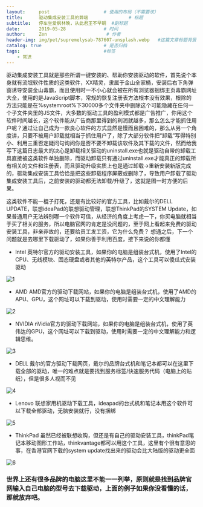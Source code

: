 ```yaml
---
layout:     post                    # 使用的布局（不需要改）
title:      驱动集成安装工具的弊端               # 标题
subtitle:   停车坐爱枫林晚，从此君王不早朝  #副标题
date:       2019-05-28              # 时间
author:     Zen                      # 作者
header-img: img/pet/supremelysab-787607-unsplash.webp   #这篇文章标题背景图片
catalog: true                       # 是否归档
tags:                               #标签
    - 常识
---
```


驱动集成安装工具就是那些所谓一键安装的、帮助你安装驱动的软件，首先说个本身就有流氓软件性质的这类软件，XX精灵，隶属于金山全家桶，安装后右下角弹窗诱导安装金山毒霸，而且使用时一不小心就会被在所有浏览器捆绑主页毒霸网址大全，使用的是JavaScript脚本，常规的恢复注册表方法根本没有效果，根除的方法只能是在%systemroot%下30000多个文件夹中删除这个可能隐藏在任何一个子文件夹里的JS文件，大多数的驱动工具的盈利模式都是广告推广，你用这个软件时间越长，这个软件能从广告商那里得到的利润就越多，那么怎么才能抓住用户呢？通过让自己成为一款良心软件的方式显然是慢而且困难的，那么从另一个角度讲，只要不被用户卸载就相当于抓住用户了，除了大部分软件把“卸载”写得特别小、利用三重否定疑问句询问你是否不要不卸载该软件及其下载的文件，然而给我写下这篇日志最大的决心是卸载相关驱动的uninstall.exe也就是驱动自带的卸载工具直接被这类软件单独删除，而驱动卸载只有通过uninstall.exe才能真正的卸载所有相关的文件和注册表，而且驱动升级实质上也是通过卸载->重新安装新版完成的，驱动集成安装工具恰恰是把这些卸载程序屏蔽或删除了，导致用户卸载了驱动集成安装工具后，之前安装的驱动都无法卸载/升级了，这就是图一时方便的后果。

这类软件不能一棍子打死，还是有比较好的官方工具，比如戴尔的DELL UPDATE，联想ideaPad的联想驱动管理，联想ThinkPad的SYSTEM Update，如果普通用户无法辨别哪一个软件可信，从经济的角度上考虑一下，你买电脑就相当于买了相关的服务，所以电脑官网的肯定是没问题的，至于网上看起来免费的驱动安装工具，非亲非故的，还要给员工发工资，它为什么免费？
想通之后，下一个问题就是去哪里下载驱动了，如果你善于利用百度，接下来说的你都懂

+ Intel
英特尔官方的驱动安装工具，如果你的电脑是组装台式机，使用了Intel的CPU、无线模块、固态硬盘或者其他的英特尔产品，这个工具可以傻瓜式安装驱动

![1](https://raw.githubusercontent.com/zhangyiming748/zhangyiming748.github.io/master/img/DriverSoftware/1.webp)

+ AMD
AMD官方的驱动下载网站，如果你的电脑是组装台式机，使用了AMD的APU、GPU，这个网址可以下载到驱动，使用时需要一定的中文理解能力

![2](https://raw.githubusercontent.com/zhangyiming748/zhangyiming748.github.io/master/img/DriverSoftware/2.webp)

+ NVIDIA
nVidia官方的驱动下载网站，如果你的电脑是组装台式机，使用了英伟达的GPU，这个网址可以下载到驱动，使用时需要一定的中文理解能力和逻辑思维。

![3](https://raw.githubusercontent.com/zhangyiming748/zhangyiming748.github.io/master/img/DriverSoftware/3.webp)

+ DELL
戴尔的官方驱动下载网页，戴尔的品牌台式机和笔记本都可以在这里下载全部的驱动，唯一的难点就是要找到服务标签/快速服务代码（电脑上的贴纸），但是很多人视而不见

![4](https://raw.githubusercontent.com/zhangyiming748/zhangyiming748.github.io/master/img/DriverSoftware/4.webp)

+ Lenovo
联想家用机驱动下载工具，ideapad的台式机和笔记本用这个软件可以下载全部驱动，无脑安装就行，没有捆绑

![5](https://raw.githubusercontent.com/zhangyiming748/zhangyiming748.github.io/master/img/DriverSoftware/5.webp)

+ ThinkPad
虽然已经被联想收购，但还是有自己的驱动安装工具，thinkPad笔记本移动图形工作站，thinkvantage都可以用这个工具，这里有个很有意思的事，在香港官网下载的system update找出来的驱动会比大陆版的驱动更全面

![6](https://raw.githubusercontent.com/zhangyiming748/zhangyiming748.github.io/master/img/DriverSoftware/6.webp)

### 世界上还有很多品牌的电脑这里不能一一列举，原则就是找到品牌官网输入自己电脑的型号去下载驱动，上面的例子如果你没看懂的话，那就放弃吧。
